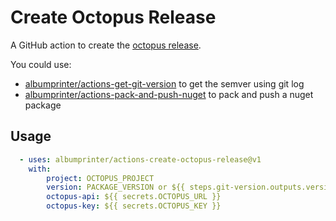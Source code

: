 # Create Octopus Release

A GitHub action to create the [octopus release](https://octopus.com/docs/octopus-rest-api/octopus-cli/create-release).

You could use:

- [albumprinter/actions-get-git-version](https://github.com/albumprinter/actions-get-git-version) to get the semver using git log
- [albumprinter/actions-pack-and-push-nuget](https://github.com/albumprinter/actions-pack-and-push-nuget) to pack and push a nuget package

## Usage

```yaml
  - uses: albumprinter/actions-create-octopus-release@v1
    with:
        project: OCTOPUS_PROJECT
        version: PACKAGE_VERSION or ${{ steps.git-version.outputs.version }}
        octopus-api: ${{ secrets.OCTOPUS_URL }}
        octopus-key: ${{ secrets.OCTOPUS_KEY }}
```
